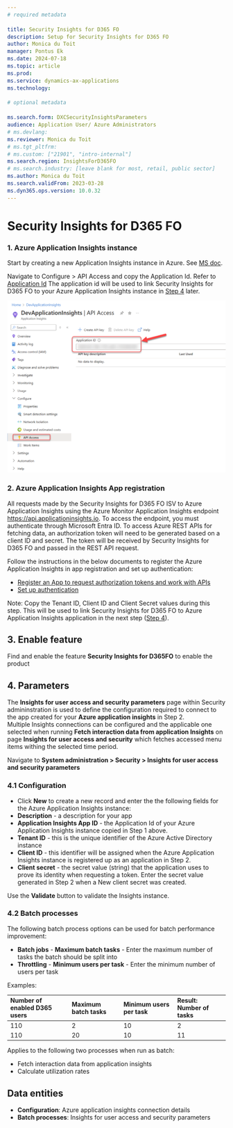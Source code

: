 ```yaml
---
# required metadata

title: Security Insights for D365 FO
description: Setup for Security Insights for D365 FO
author: Monica du Toit
manager: Pontus Ek
ms.date: 2024-07-18
ms.topic: article
ms.prod: 
ms.service: dynamics-ax-applications
ms.technology: 

# optional metadata

ms.search.form: DXCSecurityInsightsParameters
audience: Application User/ Azure Administrators
# ms.devlang: 
ms.reviewer: Monica du Toit
# ms.tgt_pltfrm: 
# ms.custom: ["21901", "intro-internal"]
ms.search.region: InsightsForD365FO
# ms.search.industry: [leave blank for most, retail, public sector]
ms.author: Monica du Toit
ms.search.validFrom: 2023-03-28
ms.dyn365.ops.version: 10.0.32
---
```


# Security Insights for D365 FO

###	1. Azure Application Insights instance
Start by creating a new Application Insights instance in Azure. See [MS doc](https://docs.microsoft.com/en-us/azure/azure-monitor/app/create-new-resource).
 
Navigate to Configure > API Access and copy the Application Id. Refer to [Application Id](https://learn.microsoft.com/en-us/azure/bot-service/bot-service-resources-app-insights-keys?view=azure-bot-service-4.0#application-id)
The application id will be used to link Security Insights for D365 FO to your Azure Application Insights instance in [Step 4](./Parameters.md#41-configuration) later.

![AppInsights Application ID](IMAGES/AppInsightsApplicationID.png)

### 2. Azure Application Insights App registration
All requests made by the Security Insights for D365 FO ISV to Azure Application Insights using the Azure Monitor Application Insights endpoint https://api.applicationinsights.io. To access the endpoint, you must authenticate through Microsoft Entra ID. To access Azure REST APIs for fetching data, an authorization token will need to be generated based on a client ID and secret. The token will be received by Security Insights for D365 FO and passed in the REST API request. 

Follow the instructions in the below documents to register the Azure Application Insights in app registration and set up authentication:
- [Register an App to request authorization tokens and work with APIs](https://learn.microsoft.com/en-us/azure/azure-monitor/logs/api/register-app-for-token?tabs=portal#register-an-app)
- [Set up authentication](https://learn.microsoft.com/en-us/azure/azure-monitor/app/azure-ad-authentication?tabs=net#set-up-authentication)

Note: Copy the Tenant ID, Client ID and Client Secret values during this step. This will be used to link Security Insights for D365 FO to Azure Application Insights application in the next step ([Step 4](./Parameters.md#41-configuration)).

## 3.	Enable feature
Find and enable the feature **Security Insights for D365FO** to enable the product
 
## 4.	Parameters
The **Insights for user access and security parameters** page within Security admininstration is used to define the configuration required to connect to the app created for your **Azure application insights** in Step 2. <br>
Multiple Insights connections can be configured and the applicable one selected when running **Fetch interaction data from application Insights** on page **Insights for user access and security** which fetches accessed menu items withing the selected time period.

Navigate to **System administration > Security > Insights for user access and security parameters**

### 4.1 Configuration

- Click **New** to create a new record and enter the the following fields for the Azure Application Insights instance:
- **Description** - a description for your app 
- **Application Insights App ID** - the Application Id of your Azure Application Insights instance copied in Step 1 above.
- **Tenant ID** - this is the unique identifier of the Azure Active Directory instance
- **Client ID** - this identifier will be assigned when the Azure Application Insights instance is registered up as an application in Step 2.
- **Client secret** - the secret value (string) that the application uses to prove its identity when requesting a token. Enter the secret value generated in Step 2 when a New client secret was created.

Use the **Validate** button to validate the Insights instance.

### 4.2 Batch processes

The following batch process options can be used for batch performance improvement:
- **Batch jobs** - **Maximum batch tasks** - Enter the maximum number of tasks the batch should be split into
- **Throttling** - **Minimum users per task** - Enter the minimum number of users per task

Examples:

Number of enabled D365 users   | Maximum batch tasks  | Minimum users per task  | Result: Number of tasks
:--                            |:--                             |:--                                |:--
110                            | 2                              | 10                                | 2            
110                            | 20                             | 10                                | 11


Applies to the following two processes when run as batch:
- Fetch interaction data from application insights
- Calculate utilization rates

## Data entities

- **Configuration**: Azure application insights connection details
- **Batch processes**: Insights for user access and security parameters


